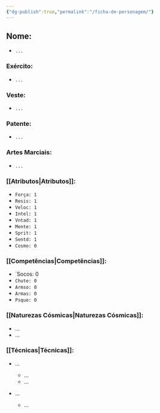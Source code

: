 ```yaml
---
{"dg-publish":true,"permalink":"/ficha-de-personagem/"}
---
```


## Nome:
* `...`

### Exército:
* `...`

### Veste:
* `...`

### Patente:
* `...`

### Artes Marciais:
* `...`

### [[Atributos\|Atributos]]: 
* `Força: 1`
* `Resis: 1`
* `Veloc: 1`
* `Intel: 1`
* `Vntad: 1`
* `Mente: 1`
* `Sprit: 1`
* `Sentd: 1`
* `Cosmo: 0`

### [[Competências\|Competências]]: 
* `Socos: 0
* `Chute: 0`
* `Armso: 0`
* `Armas: 0`
* `Psque: 0`

### [[Naturezas Cósmicas\|Naturezas Cósmicas]]:
* ... 
* ...
### [[Técnicas\|Técnicas]]:
* ...
	* ...
	* ...

* ...
	* ...


<script src="https://giscus.app/client.js"
        data-repo="Pl1z3r/suvantagi-wiki"
        data-repo-id="R_kgDONYZixw"
        data-category="Wiki Comments"
        data-category-id="DIC_kwDONYZix84Ck34K"
        data-mapping="pathname"
        data-strict="1"
        data-reactions-enabled="1"
        data-emit-metadata="0"
        data-input-position="top"
        data-theme="preferred_color_scheme"
        data-lang="pt"
        data-loading="lazy"
        crossorigin="anonymous"
        async>
</script>